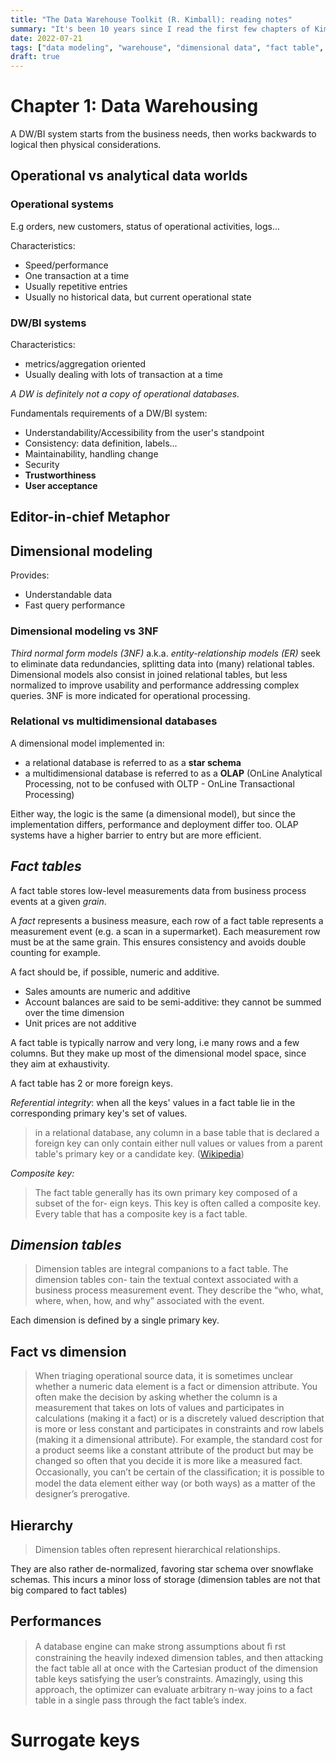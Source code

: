 ```yaml
---
title: "The Data Warehouse Toolkit (R. Kimball): reading notes"
summary: "It's been 10 years since I read the first few chapters of Kimball's data warehousing bible. It would have been smart to take notes at the time. Better late than never!"
date: 2022-07-21
tags: ["data modeling", "warehouse", "dimensional data", "fact table", "data engineering"]
draft: true
---
```


# Chapter 1: Data Warehousing

A DW/BI system starts from the business needs, then works backwards to logical then physical considerations.

## Operational vs analytical data worlds

### Operational systems

E.g orders, new customers, status of operational activities, logs...

Characteristics:
* Speed/performance
* One transaction at a time
* Usually repetitive entries
* Usually no historical data, but current operational state

### DW/BI systems

Characteristics:
* metrics/aggregation oriented
* Usually dealing with lots of transaction at a time

*A DW is definitely not a copy of operational databases.*

Fundamentals requirements of a DW/BI system:
* Understandability/Accessibility from the user's standpoint
* Consistency: data definition, labels...
* Maintainability, handling change
* Security
* **Trustworthiness**
* **User acceptance**

## Editor-in-chief Metaphor

## Dimensional modeling

Provides:
* Understandable data
* Fast query performance

### Dimensional modeling vs 3NF

*Third normal form models (3NF)* a.k.a. *entity-relationship models (ER)* seek to eliminate data redundancies, splitting data into (many) relational tables. Dimensional models also consist in joined relational tables, but less normalized to improve usability and performance addressing complex queries. 3NF is more indicated for operational processing.

### Relational vs multidimensional databases

A dimensional model implemented in:
* a relational database is referred to as a **star schema**
* a multidimensional database is referred to as a **OLAP** (OnLine Analytical Processing, not to be confused with OLTP - OnLine Transactional Processing)

Either way, the logic is the same (a dimensional model), but since the implementation differs, performance and deployment differ too. OLAP systems have a higher barrier to entry but are more efficient.

## *Fact tables*

A fact table stores low-level measurements data from business process events at a given *grain*.

A *fact* represents a business measure, each row of a fact table represents a measurement event (e.g. a scan in a supermarket). Each measurement row must be at the same grain. This ensures consistency and avoids double counting for example.

A fact should be, if possible, numeric and additive.
* Sales amounts are numeric and additive
* Account balances are said to be semi-additive: they cannot be summed over the time dimension
* Unit prices are not additive

A fact table is typically narrow and very long, i.e many rows and a few columns. But they make up most of the dimensional model space, since they aim at exhaustivity.

A fact table has 2 or more foreign keys.

*Referential integrity*: when all the keys' values in a fact table lie in the corresponding primary key's set of values.

> in a relational database, any column in a base table that is declared a foreign key can only contain either null values or values from a parent table's primary key or a candidate key. ([Wikipedia](https://en.wikipedia.org/wiki/Referential_integrity))

*Composite key:*

> The fact table generally has its own primary key composed of a subset of the for-
eign keys. This key is often called a composite key. Every table that has a composite
key is a fact table.

## *Dimension tables*

> Dimension tables are integral companions to a fact table. The dimension tables con-
tain the textual context associated with a business process measurement event. They
describe the “who, what, where, when, how, and why” associated with the event.

Each dimension is defined by a single primary key.

## Fact vs dimension

> When triaging operational source data, it is sometimes unclear whether a
numeric data element is a fact or dimension attribute. You often make the decision
by asking whether the column is a measurement that takes on lots of values and
participates in calculations (making it a fact) or is a discretely valued description
that is more or less constant and participates in constraints and row labels (making
it a dimensional attribute). For example, the standard cost for a product seems like
a constant attribute of the product but may be changed so often that you decide it
is more like a measured fact. Occasionally, you can’t be certain of the classiﬁcation;
it is possible to model the data element either way (or both ways) as a matter of the
designer’s prerogative.

## Hierarchy

> Dimension tables often represent hierarchical relationships.

They are also rather de-normalized, favoring star schema over snowflake schemas. This incurs a minor loss of storage (dimension tables are not that big compared to fact tables)

## Performances

> A database engine can make strong assumptions about ﬁ rst constraining the heavily
indexed dimension tables, and then attacking the fact table all at once with the
Cartesian product of the dimension table keys satisfying the user’s constraints.
Amazingly, using this approach, the optimizer can evaluate arbitrary n-way joins
to a fact table in a single pass through the fact table’s index.

# Surrogate keys

